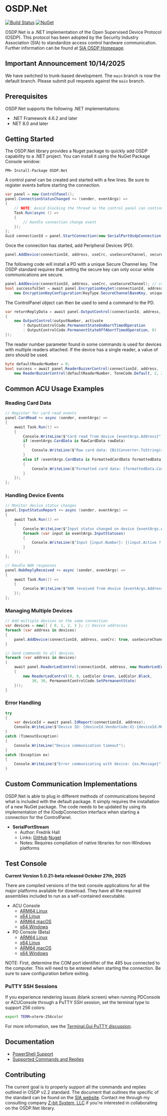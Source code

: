 # OSDP.Net

[![Build Status](https://dev.azure.com/Z-bitSystems/OSDP.Net/_apis/build/status%2FZ-bit-Systems-LLC.OSDP.Net?branchName=main)](https://dev.azure.com/Z-bitSystems/OSDP.Net/_build/latest?definitionId=5&branchName=main)
[![NuGet](https://img.shields.io/nuget/v/OSDP.Net.svg?style=flat)](https://www.nuget.org/packages/OSDP.Net/)

OSDP.Net is a .NET implementation of the Open Supervised Device Protocol (OSDP). 
This protocol has been adopted by the Security Industry Association (SIA) to standardize access control hardware communication. 
Further information can be found at [SIA OSDP Homepage](https://www.securityindustry.org/industry-standards/open-supervised-device-protocol/).

## Important Announcement 10/14/2025

We have switched to trunk-based development. The `main` branch is now the default branch. Please submit pull requests against the `main` branch.

## Prerequisites

OSDP.Net supports the following .NET implementations:
- .NET Framework 4.6.2 and later
- NET 8.0 and later

## Getting Started

The OSDP.Net library provides a Nuget package to quickly add OSDP capability to a .NET project. 
You can install it using the NuGet Package Console window:

```shell
PM> Install-Package OSDP.Net
``` 

A control panel can be created and started with a few lines. 
Be sure to register events before starting the connection.

```c#
var panel = new ControlPanel();
panel.ConnectionStatusChanged += (sender, eventArgs) =>
{
    // NOTE: Avoid blocking the thread so the control panel can continue polling
    Task.Run(async () =>
    {
        // Handle connection change event
    });
};
Guid connectionId = panel.StartConnection(new SerialPortOsdpConnection(portName, baudRate));
```

Once the connection has started, add Peripheral Devices (PD).

```c#
panel.AddDevice(connectionId, address, useCrc, useSecureChannel, secureChannelKey);
```

The following code will install a PD with a unique Secure Channel key. The OSDP standard requires that setting the secure key can only occur while communications are secure.

```c#
panel.AddDevice(connectionId, address, useCrc, useSecureChannel); // connect using default SC key
bool successfulSet = await panel.EncryptionKeySet(connectionId, address, 
    new EncryptionKeyConfiguration(KeyType.SecureChannelBaseKey, uniqueKey));
```

The ControlPanel object can then be used to send a command to the PD.

```c#
var returnReplyData = await panel.OutputControl(connectionId, address, new OutputControls(new[]
{
    new OutputControl(outputNumber, activate
        ? OutputControlCode.PermanentStateOnAbortTimedOperation
        : OutputControlCode.PermanentStateOffAbortTimedOperation, 0)
});
```

The reader number parameter found in some commands is used for devices with multiple readers attached. If the device has a single reader, a value of zero should be used.
```c#
byte defaultReaderNumber = 0;
bool success = await panel.ReaderBuzzerControl(connectionId, address, 
    new ReaderBuzzerControl(defaultReaderNumber, ToneCode.Default, 2, 2, repeatNumber))
```

## Common ACU Usage Examples

### Reading Card Data
```c#
// Register for card read events
panel.CardRead += async (sender, eventArgs) =>
{
    await Task.Run(() =>
    {
        Console.WriteLine($"Card read from device {eventArgs.Address}");
        if (eventArgs.CardData is RawCardData rawData)
        {
            Console.WriteLine($"Raw card data: {BitConverter.ToString(rawData.Data)}");
        }
        else if (eventArgs.CardData is FormattedCardData formattedData)
        {
            Console.WriteLine($"Formatted card data: {formattedData.CardNumber}");
        }
    });
};
```

### Handling Device Events
```c#
// Monitor device status changes
panel.InputStatusReport += async (sender, eventArgs) =>
{
    await Task.Run(() =>
    {
        Console.WriteLine($"Input status changed on device {eventArgs.Address}");
        foreach (var input in eventArgs.InputStatuses)
        {
            Console.WriteLine($"Input {input.Number}: {(input.Active ? "Active" : "Inactive")}");
        }
    });
};

// Handle NAK responses
panel.NakReplyReceived += async (sender, eventArgs) =>
{
    await Task.Run(() =>
    {
        Console.WriteLine($"NAK received from device {eventArgs.Address}: {eventArgs.Nak.ErrorCode}");
    });
};
```

### Managing Multiple Devices
```c#
// Add multiple devices on the same connection
var devices = new[] { 0, 1, 2, 3 }; // Device addresses
foreach (var address in devices)
{
    panel.AddDevice(connectionId, address, useCrc: true, useSecureChannel: true);
}

// Send commands to all devices
foreach (var address in devices)
{
    await panel.ReaderLedControl(connectionId, address, new ReaderLedControls(new[]
    {
        new ReaderLedControl(0, 0, LedColor.Green, LedColor.Black, 
            30, 30, PermanentControlCode.SetPermanentState)
    }));
}
```

### Error Handling
```c#
try
{
    var deviceId = await panel.IdReport(connectionId, address);
    Console.WriteLine($"Device ID: {deviceId.VendorCode:X}-{deviceId.ModelNumber}-{deviceId.Version}");
}
catch (TimeoutException)
{
    Console.WriteLine("Device communication timeout");
}
catch (Exception ex)
{
    Console.WriteLine($"Error communicating with device: {ex.Message}");
}
```

## Custom Communication Implementations

OSDP.Net is able to plug in different methods of communications beyond what is included with the default package. 
It simply requires the installation of a new NuGet package. The code needs to be updated by using its implementation of the IOsdpConnection interface when starting a connection for the ControlPanel.

- **SerialPortStream**
  - Author: Fredrik Hall 
  - Links: [GitHub](https://github.com/hallsbyra/OSDP.Net.SerialPortStreamOsdpConnection) [Nuget](https://www.nuget.org/packages/OSDP.Net.SerialPortStreamOsdpConnection/)
  - Notes: Requires compilation of native libraries for non-Windows platforms

## Test Console

**Current Version 5.0.21-beta released October 27th, 2025**

There are compiled versions of the test console applications for all the major platforms available for download. 
They have all the required assemblies included to run as a self-contained executable. 

- ACU Console
  - [ARM64 Linux](https://www.dropbox.com/scl/fi/9io2ot3xi0w2213fx20hw/ACUConsole?rlkey=p1zaev2gsmhxsrddiveh9j20x&st=dnxuvdt8&dl=1)
  - [x64 Linux](https://www.dropbox.com/scl/fi/fnpteprkr9rjmr1mm653f/ACUConsole?rlkey=c1txkn10ak0a71numayd8uel7&st=8tt2rg46&dl=1)
  - [ARM64 macOS](https://www.dropbox.com/scl/fi/adks520hl6urybfr1ev85/ACUConsole?rlkey=ph2fiaq0352rdl1yhynqvbgq2&st=5zmrjd5t&dl=1)
  - [x64 Windows](https://www.dropbox.com/scl/fi/uraj72ufisky91k1xdvtz/ACUConsole.exe?rlkey=f7xvnd34mx79xfthxgnpdzd4j&st=zvqh9p1o&dl=1) 
- PD Console (Beta)
  - [ARM64 Linux](https://www.dropbox.com/scl/fi/wpa167qd4njrz1zmfutqe/PDConsole?rlkey=qe8uot0op8owtgnemji980y7s&st=fp3fw4dc&dl=1)
  - [x64 Linux](https://www.dropbox.com/scl/fi/xa5kbaxm6226uah7faryg/PDConsole?rlkey=ibwa6bjory8q1tl0qyj4km7kl&st=4zpzb34b&dl=1)
  - [ARM64 macOS](https://www.dropbox.com/scl/fi/nspczsnbhmv6ygtbgfvxw/PDConsole?rlkey=685ohfx01ac1o6jz29hp585cw&st=vgpy6e8z&dl=1)
  - [x64 Windows](https://www.dropbox.com/scl/fi/5wksm69vs4o4s7kfsjiz4/PDConsole.exe?rlkey=1jcbtnq3nj5wqehtjkiyw3tf8&st=161okkhr&dl=1)

NOTE: First, determine the COM port identifier of the 485 bus connected to the computer.
This will need to be entered when starting the connection.
Be sure to save configuration before exiting.

### PuTTY SSH Sessions

If you experience rendering issues (blank screen) when running PDConsole or ACUConsole through a PuTTY SSH session, set the terminal type to support 256 colors:

```bash
export TERM=xterm-256color
```

For more information, see the [Terminal.Gui PuTTY discussion](https://github.com/gui-cs/Terminal.Gui/discussions/1455).

## Documentation 

- [PowerShell Support](docs/powershell.md)
- [Supported Commands and Replies](docs/supported_commands.md)

## Contributing

The current goal is to properly support all the commands and replies outlined in OSDP v2.2 standard. 
The document that outlines the specific of the standard can be found on the [SIA website](https://mysia.securityindustry.org/ProductCatalog/Product.aspx?ID=16773). Contact me through my consulting company [Z-bit System, LLC](https://z-bitco.com) if you're interested in collaborating on the OSDP.Net library.

